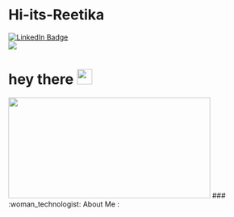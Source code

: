 # Hi-its-Reetika
<div id ="badges">
  <a href="https://www.linkedin.com/in/reetikan/">
<img src = "https://img.shields.io/badge/LinkedIn-blue?style=for-the-badge&logo=linkedin&logoColor=white" alt="LinkedIn Badge"/>
  </a>
</div>
<div id ="header" align="left">
<img src = "https://media.giphy.com/media/WSBeyxvC1jH496xQGA/giphy.gif"/>
</div>
<h1>
  hey there
  <img src="https://media.giphy.com/media/hvRJCLFzcasrR4ia7z/giphy.gif" width="30px"/>
</h1>
<divid ="header" align="right">
  <img src="https://media.giphy.com/media/qT3NpahR7tGnOqqjng/giphy.gif" width="400" height="200"/>
</div>
### :woman_technologist: About Me :
